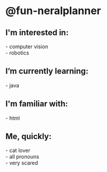 <h1> @fun-neralplanner </h1>

<h2> I'm interested in: </h2>
<p> 
  - computer vision <br>
  - robotics 
</p>

<h2> I’m currently learning: </h2>
<p> 
  - java
</p>

<h2> I'm familiar with: </h2>
<p> 
  - html 
</p>

<h2> Me, quickly: </h2>
<p>
  - cat lover <br>
  - all pronouns <br>
  - very scared
</p>
